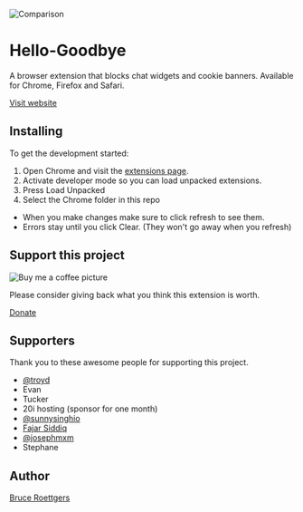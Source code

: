 ![Comparison](https://github.com/bcye/Hello-Goodbye/raw/master/photoshop/Exports/promotional.jpg)

# Hello-Goodbye

A browser extension that blocks chat widgets and cookie banners. Available for Chrome, Firefox and Safari.

[Visit website](https://hellogoodbye.app/?ref=github_readme)

## Installing

To get the development started:
1. Open Chrome and visit the [extensions page](chrome://extensions).
2. Activate developer mode so you can load unpacked extensions.
3. Press Load Unpacked
4. Select the Chrome folder in this repo

- When you make changes make sure to click refresh to see them.
- Errors stay until you click Clear. (They won't go away when you refresh)

## Support this project

![Buy me a coffee picture](https://github.com/bcye/Hello-Goodbye/raw/master/H%400%2C25x.png)

Please consider giving back what you think this extension is worth.

[Donate](https://www.buymeacoffee.com/bruceroet)

## Supporters

Thank you to these awesome people for supporting this project.

- [@troyd](https://twitter.com/troyd)
- Evan
- Tucker
- 20i hosting (sponsor for one month)
- [@sunnysinghio](https://twitter.com/sunnysinghio)
- [Fajar Siddiq](https://twitter.com/fajarsiddiqFS)
- [@josephmxm](https://twitter.com/josephmxm)
- Stephane

## Author

[Bruce Roettgers](https://bruceroettgers.me)
